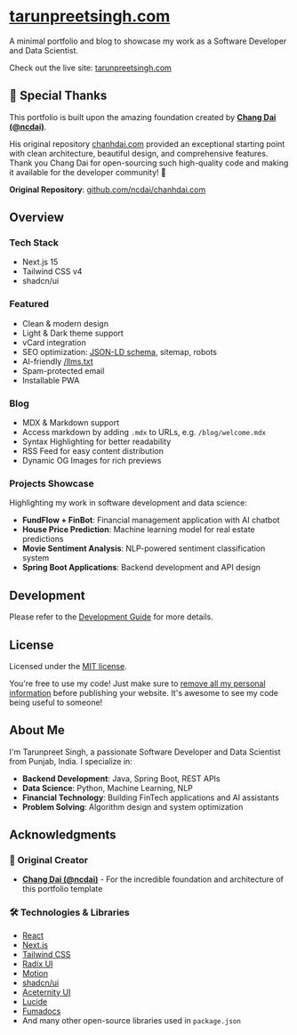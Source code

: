 # [tarunpreetsingh.com](https://tarunpreetsingh.com)

A minimal portfolio and blog to showcase my work as a Software Developer and Data Scientist.

Check out the live site: [tarunpreetsingh.com](https://tarunpreetsingh.com)

<!-- <a href="https://frogdr.com/chanhdai.com?via=ncdai&utm_source=chanhdai.com">
  <picture>
    <source media="(prefers-color-scheme: dark)" srcset="https://frogdr.com/chanhdai.com/badge-dark.svg">
    <source media="(prefers-color-scheme: light)" srcset="https://frogdr.com/chanhdai.com/badge-white.svg">
    <img src="https://frogdr.com/chanhdai.com/badge-white.svg" alt="Monitor your Domain Rating" style="width: auto; height: 40px">
  </picture>
</a> -->

## 🙏 Special Thanks

This portfolio is built upon the amazing foundation created by **[Chang Dai (@ncdai)](https://github.com/ncdai)**.

His original repository [chanhdai.com](https://github.com/ncdai/chanhdai.com) provided an exceptional starting point with clean architecture, beautiful design, and comprehensive features. Thank you Chang Dai for open-sourcing such high-quality code and making it available for the developer community! 🚀

**Original Repository**: [github.com/ncdai/chanhdai.com](https://github.com/ncdai/chanhdai.com)

## Overview

### Tech Stack

- Next.js 15
- Tailwind CSS v4
- shadcn/ui

### Featured

- Clean & modern design
- Light & Dark theme support
- vCard integration
- SEO optimization: [JSON-LD schema](https://json-ld.org), sitemap, robots
- AI-friendly [/llms.txt](https://llmstxt.org)
- Spam-protected email
- Installable PWA

### Blog

- MDX & Markdown support
- Access markdown by adding `.mdx` to URLs, e.g. `/blog/welcome.mdx`
- Syntax Highlighting for better readability
- RSS Feed for easy content distribution
- Dynamic OG Images for rich previews

### Projects Showcase

Highlighting my work in software development and data science:

- **FundFlow + FinBot**: Financial management application with AI chatbot
- **House Price Prediction**: Machine learning model for real estate predictions
- **Movie Sentiment Analysis**: NLP-powered sentiment classification system
- **Spring Boot Applications**: Backend development and API design

## Development

Please refer to the [Development Guide](./DEVELOPMENT.md) for more details.

## License

Licensed under the [MIT license](./LICENSE).

You're free to use my code! Just make sure to <ins>remove all my personal information</ins> before publishing your website. It's awesome to see my code being useful to someone!

## About Me

I'm Tarunpreet Singh, a passionate Software Developer and Data Scientist from Punjab, India. I specialize in:

- **Backend Development**: Java, Spring Boot, REST APIs
- **Data Science**: Python, Machine Learning, NLP
- **Financial Technology**: Building FinTech applications and AI assistants
- **Problem Solving**: Algorithm design and system optimization

## Acknowledgments

### 🌟 Original Creator

- **[Chang Dai (@ncdai)](https://github.com/ncdai)** - For the incredible foundation and architecture of this portfolio template

### 🛠️ Technologies & Libraries

- [React](https://react.dev)
- [Next.js](https://nextjs.org)
- [Tailwind CSS](https://tailwindcss.com)
- [Radix UI](https://www.radix-ui.com)
- [Motion](https://motion.dev)
- [shadcn/ui](https://ui.shadcn.com)
- [Aceternity UI](https://ui.aceternity.com)
- [Lucide](https://lucide.dev)
- [Fumadocs](https://fumadocs.dev)
- And many other open-source libraries used in `package.json`

